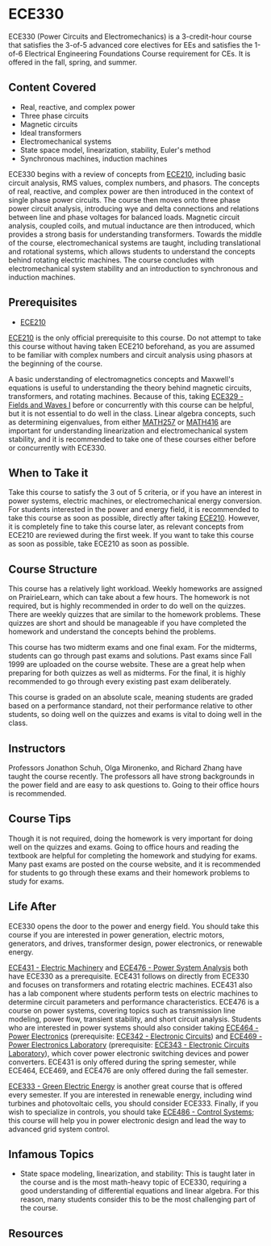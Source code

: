 # ECE330

ECE330 (Power Circuits and Electromechanics) is a 3-credit-hour course that satisfies the 3-of-5 advanced core electives for EEs and satisfies the 1-of-6 Electrical Engineering Foundations Course requirement for CEs. It is offered in the fall, spring, and summer.

## Content Covered

- Real, reactive, and complex power
- Three phase circuits
- Magnetic circuits
- Ideal transformers
- Electromechanical systems
- State space model, linearization, stability, Euler's method
- Synchronous machines, induction machines

ECE330 begins with a review of concepts from [ECE210](ECE210.md), including basic circuit analysis, RMS values, complex numbers, and phasors.  The concepts of real, reactive, and complex power are then introduced in the context of single phase power circuits.  The course then moves onto three phase power circuit analysis, introducing wye and delta connections and relations between line and phase voltages for balanced loads.  Magnetic circuit analysis, coupled coils, and mutual inductance are then introduced, which provides a strong basis for understanding transformers.  Towards the middle of the course, electromechanical systems are taught, including translational and rotational systems, which allows students to understand the concepts behind rotating electric machines.  The course concludes with electromechanical system stability and an introduction to synchronous and induction machines.

## Prerequisites

- [ECE210](ECE210.md)

[ECE210](ECE210.md) is the only official prerequisite to this course.  Do not attempt to take this course without having taken ECE210 beforehand, as you are assumed to be familiar with complex numbers and circuit analysis using phasors at the beginning of the course.  

A basic understanding of electromagnetics concepts and Maxwell's equations is useful to understanding the theory behind magnetic circuits, transformers, and rotating machines.  Because of this, taking [ECE329 - Fields and Waves I](ECE329.md) before or concurrently with this course can be helpful, but it is not essential to do well in the class.  Linear algebra concepts, such as determining eigenvalues, from either [MATH257](../MATH%20Course%20Offerings/MATH257.md) or [MATH416](../MATH%20Course%20Offerings/MATH416.md) are important for understanding linearization and electromechanical system stability, and it is recommended to take one of these courses either before or concurrently with ECE330.

## When to Take it

Take this course to satisfy the 3 out of 5 criteria, or if you have an interest in power systems, electric machines, or electromechanical energy conversion.  For students interested in the power and energy field, it is recommended to take this course as soon as possible, directly after taking [ECE210](ECE210.md).  However, it is completely fine to take this course later, as relevant concepts from ECE210 are reviewed during the first week.  If you want to take this course as soon as possible, take ECE210 as soon as possible.

## Course Structure

This course has a relatively light workload.  Weekly homeworks are assigned on PrairieLearn, which can take about a few hours.  The homework is not required, but is highly recommended in order to do well on the quizzes.  There are weekly quizzes that are similar to the homework problems.  These quizzes are short and should be manageable if you have completed the homework and understand the concepts behind the problems.  

This course has two midterm exams and one final exam.  For the midterms, students can go through past exams and solutions. Past exams since Fall 1999 are uploaded on the course website. These are a great help when preparing for both quizzes as well as midterms.  For the final, it is highly recommended to go through every existing past exam deliberately.

This course is graded on an absolute scale, meaning students are graded based on a performance standard, not their performance relative to other students, so doing well on the quizzes and exams is vital to doing well in the class.

## Instructors

Professors Jonathon Schuh, Olga Mironenko, and Richard Zhang have taught the course recently.  The professors all have strong backgrounds in the power field and are easy to ask questions to.  Going to their office hours is recommended.

## Course Tips

Though it is not required, doing the homework is very important for doing well on the quizzes and exams.  Going to office hours and reading the textbook are helpful for completing the homework and studying for exams.  Many past exams are posted on the course website, and it is recommended for students to go through these exams and their homework problems to study for exams.

## Life After

ECE330 opens the door to the power and energy field.  You should take this course if you are interested in power generation, electric motors, generators, and drives, transformer design, power electronics, or renewable energy.

[ECE431 - Electric Machinery](ECE431.md) and [ECE476 - Power System Analysis](ECE476.md) both have ECE330 as a prerequisite.  ECE431 follows on directly from ECE330 and focuses on transformers and rotating electric machines.  ECE431 also has a lab component where students perform tests on electric machines to determine circuit parameters and performance characteristics.  ECE476 is a course on power systems, covering topics such as transmission line modeling, power flow, transient stability, and short circuit analysis.  Students who are interested in power systems should also consider taking [ECE464 - Power Electronics](ECE464.md) (prerequisite: [ECE342 - Electronic Circuits](ECE342.md)) and [ECE469 - Power Electronics Laboratory](ECE469.md) (prerequisite: [ECE343 - Electronic Circuits Laboratory](ECE343.md)), which cover power electronic switching devices and power converters.  ECE431 is only offered during the spring semester, while ECE464, ECE469, and ECE476 are only offered during the fall semester.

[ECE333 - Green Electric Energy](ECE333.md) is another great course that is offered every semester. If you are interested in renewable energy, including wind turbines and photovoltaic cells, you should consider ECE333.  Finally, if you wish to specialize in controls, you should take [ECE486 - Control Systems](ECE486.md); this course will help you in power electronic design and lead the way to advanced grid system control.

## Infamous Topics

- State space modeling, linearization, and stability: This is taught later in the course and is the most math-heavy topic of ECE330, requiring a good understanding of differential equations and linear algebra.  For this reason, many students consider this to be the most challenging part of the course. 

## Resources

